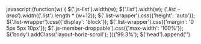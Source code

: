 javascript:(function(w) { 
	$('.js-list').width(w); 
	$('.list').width(w); 
	$('.list-area').width($('.list').length * (w+12));
	$('.list-wrapper').css({'height': 'auto'}); 
	$('.list-wrapper').css({'display': 'block'}); 
	$('.list-wrapper').css({'margin': '0 5px 5px 10px'});
	$('.js-member-droppable').css({'max-width': '100%'});
	$('body').addClass('layout-horiz-scroll'); })('99.3%');
	$('head').append('<style type="text/css">#board{overflow-y:auto;}.list-card-cover{max-width:246px;}.list-card{max-width:100%;}{</style>')
